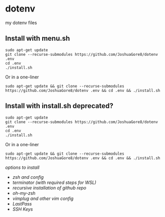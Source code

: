 # dotenv
my dotenv files

## Install with menu.sh
```
sudo apt-get update
git clone --recurse-submodules https://github.com/JoshuaGore8/dotenv .env
cd .env
./install.sh
```
Or in a one-liner
```
sudo apt-get update && git clone --recurse-submodules https://github.com/JoshuaGore8/dotenv .env && cd .env && ./install.sh
```

## Install with install.sh deprecated?

```
sudo apt-get update
git clone --recurse-submodules https://github.com/JoshuaGore8/dotenv .env
cd .env
./install.sh
```
Or in a one-liner
```
sudo apt-get update && git clone --recurse-submodules https://github.com/JoshuaGore8/dotenv .env && cd .env && ./install.sh
```
*options to install*
* *zsh and config*
* *terminator (with required steps for WSL)*
* *recursive installation of github repo*
* *oh-my-zsh*
* *vimplug and other vim config*
* *LastPass*
* *SSH Keys*
